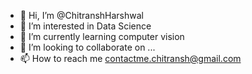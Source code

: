 - 👋 Hi, I’m @ChitranshHarshwal
- 👀 I’m interested in Data Science
- 🌱 I’m currently learning computer vision
- 💞️ I’m looking to collaborate on ...
- 📫 How to reach me contactme.chitransh@gmail.com

<!---
ChitranshHarshwal/ChitranshHarshwal is a ✨ special ✨ repository because its `README.md` (this file) appears on your GitHub profile.
You can click the Preview link to take a look at your changes.
--->
